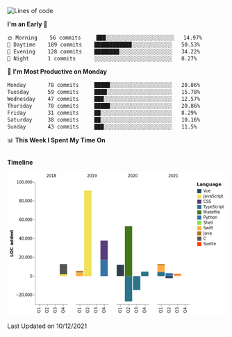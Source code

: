 <!--START_SECTION:waka-->
![Lines of code](https://img.shields.io/badge/From%20Hello%20World%20I%27ve%20Written-191%20Thousand%20lines%20of%20code-blue)

**I'm an Early 🐤** 

```text
🌞 Morning    56 commits     ███░░░░░░░░░░░░░░░░░░░░░░   14.97% 
🌆 Daytime    189 commits    ████████████░░░░░░░░░░░░░   50.53% 
🌃 Evening    128 commits    ████████░░░░░░░░░░░░░░░░░   34.22% 
🌙 Night      1 commits      ░░░░░░░░░░░░░░░░░░░░░░░░░   0.27%

```
📅 **I'm Most Productive on Monday** 

```text
Monday       78 commits     █████░░░░░░░░░░░░░░░░░░░░   20.86% 
Tuesday      59 commits     ████░░░░░░░░░░░░░░░░░░░░░   15.78% 
Wednesday    47 commits     ███░░░░░░░░░░░░░░░░░░░░░░   12.57% 
Thursday     78 commits     █████░░░░░░░░░░░░░░░░░░░░   20.86% 
Friday       31 commits     ██░░░░░░░░░░░░░░░░░░░░░░░   8.29% 
Saturday     38 commits     ██░░░░░░░░░░░░░░░░░░░░░░░   10.16% 
Sunday       43 commits     ███░░░░░░░░░░░░░░░░░░░░░░   11.5%

```


📊 **This Week I Spent My Time On** 

```text
```

**Timeline**

![Chart not found](https://raw.githubusercontent.com/johann-lr/johann-lr/master/charts/bar_graph.png) 


 Last Updated on 10/12/2021
<!--END_SECTION:waka-->
